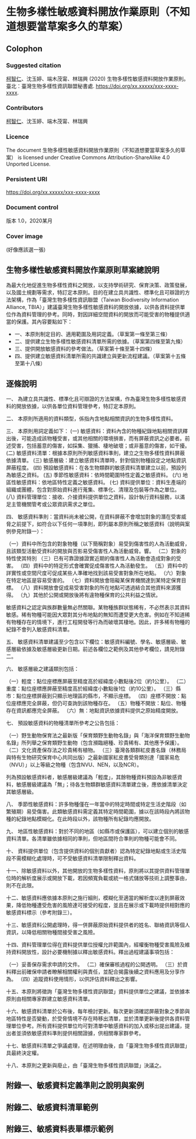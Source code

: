 # 生物多樣性敏感資料開放作業原則（不知道想要當草案多久的草案）

## Colophon
### Suggested citation
[柯智仁](https://orcid.org/0000-0002-8343-604X)、沈玉婷、端木茂甯、林瑞興 (2020) 生物多樣性敏感資料開放作業原則。臺北：臺灣生物多樣性資訊聯盟秘書處. https://doi.org/xx.xxxxx/xxx-xxxx-xxxx.
### Contributors
[柯智仁](https://orcid.org/0000-0002-8343-604X)、沈玉婷、端木茂甯、林瑞興
### Licence
The document 生物多樣性敏感資料開放作業原則（不知道想要當草案多久的草案） is licensed under Creative Commons Attribution-ShareAlike 4.0 Unported License.
### Persistent URI
https://doi.org/xx.xxxxx/xxx-xxxx-xxxx
### Document control
版本 1.0，2020某月
### Cover image
(好像應該選一張)

## 生物多樣性敏感資料開放作業原則草案總說明
為最大化地促進生物多樣性資料之開放，以支持學術研究、保育決策、政策發展，以及國土規劃等需求，特訂定本原則。目的在建立具共識性、標準化且可辯證的方法架構，作為「臺灣生物多樣性資訊聯盟（Taiwan Biodiversity Information Alliance, TBIA）」建議臺灣生物多樣性敏感資料的開放依據，以供各資料提供單位作為資料管理的參考。同時，對因詳細空間資料的開放而可能受害的物種提供適當的保護。其內容要點如下：

* 一、本原則制定目的、適用範圍及用詞定義。（草案第一條至第三條）
* 二、提供建立生物多樣性敏感資料清單所需的依據。（草案第四條至第九條）
* 三、提供開放敏感資料的參考做法。（草案第十條至第十四條）
* 四、提供建立敏感資料清單所需的共識建立與更新流程建議。（草案第十五條至第十八條）

## 逐條說明

一、	為建立具共識性、標準化且可辯證的方法架構，作為臺灣生物多樣性敏感資料的開放依據，以供各單位資料管理參考，特訂定本原則。

二、	本原則所適用的資料類型，係指內含地點相關資訊的生物多樣性資料。

三、	本原則用詞定義如下：
(一)	敏感資料：資料內含的物種紀錄地點相關資訊釋出後，可能造成該物種受害，或其他相關的環境損害，而有屏蔽資訊之必要者。前述受害，包括蓄意的傷害，如採集、獵捕、棲地破壞；或非蓄意的傷害，如干擾。
(二)	敏感資料清單：根據本原則所列敏感資料準則，建立之生物多樣性資料屏蔽依據清單。
(三)	敏感層級：建立敏感資料清單時，針對個別物種設定之地點資訊屏蔽程度。
(四)	預設敏感資料：在各生物類群的敏感資料清單建立以前，預設列為敏感之資料。
(五)	季節性敏感資料：依時間範圍特性定義之敏感資料。
(六)	地區性敏感資料：依地區特性定義之敏感資料。
(七)	資料提供單位：資料生產端的組織或團體，包含對原始資料進行蒐集、標準化、清理及包裝等作為之單位。
(八)	資料管理單位：接收、介接資料提供單位之資料，設計執行資料服務，以滿足主管機關管考或公眾資訊需求之單位。

四、	敏感資料準則：當資料尚未被公開，在資料屏蔽不會增加對象的潛在受害威脅之前提下，如符合以下任何一項準則，即列屬本原則所稱之敏感資料（說明與案例參見附錄一）：

（一）資料中所包含的對象物種（以下簡稱對象）易受到傷害性的人為活動威脅，且該類型活動受資料的開放與否影易受傷害性人為活動威脅。響。
（二）對象的特性使其特別
（三）已有可靠證據證實近期的傷害性人為活動會造成對象的受害。
（四）資料中的特定形式會確實促成傷害性人為活動發生。
（五）資料中的詳實性或空間尺度可促成某些人準確地找到該易受害對象所在地點。
（六）對象在特定地區是容易受害的。
（七）資料開放會阻礙某保育機關達到某特定保育目標。
（八）資料開放會促成易受害對象的所在地點可透過結合其他資料來源獲得。
（九）其他於公開或開放後將有違物種保育的公共利益之情狀。

敏感資料之認定與族群數量無必然關聯。某物種族群狀態稀有，不必然表示其資料敏感。稀有物種可能因大眾對其分布地點的無知而遭受更大危害。例如在不知道稀有物種存在的情境下，進行工程開發等行為而破壞其棲地。因此，許多稀有物種的紀錄不會列入敏感資料清單。

五、	敏感資料清單建議至少包含以下欄位：敏感資料編號、學名、敏感層級、敏感層級依據及敏感層級更新日期。前述各欄位之範例及其他參考欄位，請見附錄二。

六、 敏感層級之建議類別包括：

（一）輕度：點位座標應屏蔽至精度高於經緯度小數點後2位（約1公里）。
（二）重度：點位座標應屏蔽至精度高於經緯度小數點後1位（約10公里）。
（三）縣市：點位座標屏蔽到只顯示地理區的縣市，不顯示座標。
（四）座標不開放：點位座標應完全屏蔽，但仍可查詢到該物種存在。
（五）物種不開放：點位、物種存在資訊都應完全屏蔽。
（六）無：地點資訊依據資料提供之原始精度開放。

七、 預設敏感資料的物種清單所參考之公告包括：

（一）野生動物保育法之最新版「保育類野生動物名錄」與「海洋保育類野生動物名錄」所列舉之保育類野生動物（包含瀕臨絕種、珍貴稀有、其他應予保護）。
（二）文化資產保存法之珍貴稀有植物。
（三）臺灣各類群紅皮書名錄（林務局與特有生物研究保育中心共同出版）之最新國家紅皮書受脅類別達「國家易危（NVU）」以上等級之物種（包含NVU、NEN，以及NCR）。
 
列為預設敏感資料者，敏感層級建議為「輕度」，其餘物種資料預設為非敏感資料，敏感層級建議為「無」；待各生物類群敏感資料清單建立後，應依據清單決定其敏感層級。

八、	季節性敏感資料：許多物種僅在一年當中的特定時間或特定生活史階段（如繁殖期）易受傷害。此類敏感資料需定義其特定時間範圍，據以在該時段內將該物種的紀錄地點模糊化。在此時段以外，該物種所有紀錄均應開放。

九、	地區性敏感資料：對於不同的地區（如縣市或保護區），可以建立個別的敏感資料清單。各清單雖依據相同的準則，但地區間符合準則的物種可能會不同。

十、	資料提供單位（包含提供資料的個別貢獻者）認為特定紀錄地點或生活史階段不需模糊化處理時，可不受敏感資料清單限制釋出資料。

十一、除敏感資料以外，其他開放的生物多樣性資料，原則將以其提供資料管理單位時的解析度展示或開放下載，若因頻寬負載或統一格式儲放等技術上調整事由，則不在此限。

十二、敏感資料應依據本原則之施行細則，模糊化至適當的解析度以達到屏蔽效果，降低物種遭受危害的風險達可接受的程度，並且在展示或下載時提供相對應的敏感資料標示（參考附錄三）。

十三、敏感資料公開處理時，得一併屏蔽原始資料提供者的姓名、聯絡資訊等個人資訊，以降低相關物種間接受害之風險。

十四、資料管理單位得在資料提供單位授權允許範圍內，經權衡物種受害風險及維持資料開放性，設計必要機制據以釋出敏感資料。釋出過程建議事項包括：

（一）妥善保存需求申請的文件。
（二）確保審核過程的公開透明。
（三）於資料釋出前確保申請者瞭解相關權利與責任，並配合揭露後續之資料應用及分享作為。
（四）追蹤資料使用情形，以供評估資料釋出之影響。

十五、本原則將徵詢「臺灣生物多樣性資訊聯盟」資料提供單位之建議，並依據本原則由相關專家群建立敏感資料清單。

十六、敏感資料清單於公布後，每年檢討更新。每次更新須確認屏蔽對象之季節與地區特性是否變動，於受脅情境不存在時移出清單，並於清單更新後提供各資料管理單位參考。所有資料提供單位均可對清單中敏感資料的加入或移出提出建議，提出者並須依敏感資料準則提供相關證據，供相關專家群參考。

十七、敏感資料清單之爭議處理，在述明理由後，由「臺灣生物多樣性資訊聯盟」具最終決定權。

十八、本原則之更新與廢止，由「臺灣生物多樣性資訊聯盟」決議之。

## 附錄一、敏感資料定義準則之說明與案例
## 附錄二、敏感資料清單範例
## 附錄三、敏感資料表單標示範例
